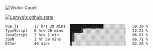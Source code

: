 ![Visitor Count](https://profile-counter.glitch.me/Lpmvb/count.svg)

[![Lpmvb's github stats](https://github-readme-stats.vercel.app/api?username=lpmvb&show_icons=true&title_color=fff&icon_color=79ff97&text_color=9f9f9f&bg_color=151515)](https://github.com/anuraghazra/github-readme-stats)

<!--
Here are some ideas to get you started:

- 🔭 I’m currently working on ...
- 🌱 I’m currently learning ...
- 👯 I’m looking to collaborate on ...
- 🤔 I’m looking for help with ...
- 💬 Ask me about ...
- 📫 How to reach me: ...
- 😄 Pronouns: ...
- ⚡ Fun fact: ...
-->

<!--START_SECTION:waka-->

```text
Vue.js       17 hrs 39 mins  ███████████████░░░░░░░░░░   59.38 %
TypeScript   6 hrs 36 mins   █████▓░░░░░░░░░░░░░░░░░░░   22.21 %
JavaScript   2 hrs 1 min     █▓░░░░░░░░░░░░░░░░░░░░░░░   06.81 %
JSON         1 hr 59 mins    █▓░░░░░░░░░░░░░░░░░░░░░░░   06.71 %
Other        40 mins         ▓░░░░░░░░░░░░░░░░░░░░░░░░   02.28 %
```

<!--END_SECTION:waka-->
